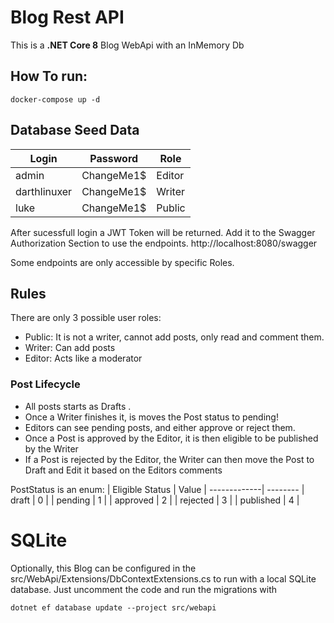 # Blog Rest API

This is a **.NET Core 8** Blog WebApi with an InMemory Db

## How To run:
```
docker-compose up -d
```
## Database Seed Data
| Login  | Password|  Role  |
|----- |------|------|
|admin | ChangeMe1$ | Editor |
|darthlinuxer | ChangeMe1$ | Writer |
|luke | ChangeMe1$ | Public |

After sucessfull login a JWT Token will be returned. Add it to the Swagger Authorization Section to use the endpoints.
http://localhost:8080/swagger

Some endpoints are only accessible by specific Roles. 

## Rules

There are only 3 possible user roles:
* Public: It is not a writer, cannot add posts, only read and comment them.
* Writer: Can add posts 
* Editor: Acts like a moderator

### Post Lifecycle

* All posts starts as Drafts .  
* Once a Writer finishes it, is moves the Post status to pending!
* Editors can see pending posts, and either approve or reject them. 
* Once a Post is approved by the Editor, it is then eligible to be published by the Writer
* If a Post is rejected by the Editor, the Writer can then move the Post to Draft and Edit it based on the Editors comments

PostStatus is an enum:
| Eligible Status | Value 
| -------------| --------
| draft | 0 |
| pending | 1 |
| approved | 2 |
| rejected | 3 |
| published | 4 |

# SQLite

Optionally, this Blog can be configured in the src/WebApi/Extensions/DbContextExtensions.cs to run with a local SQLite database. Just uncomment the code and run the migrations with 
```
dotnet ef database update --project src/webapi
```